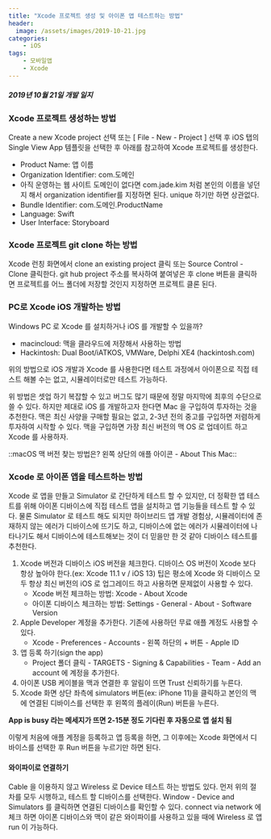 ```yaml
---
title: "Xcode 프로젝트 생성 및 아이폰 앱 테스트하는 방법"
header:
  image: /assets/images/2019-10-21.jpg
categories:
    - iOS
tags:
    - 모바일앱
    - Xcode
---
```


##### 2019년 10월 21일 개발 일지

### Xcode 프로젝트 생성하는 방법
Create a new Xcode project 선택 또는 [ File - New - Project ] 선택 후 iOS 탭의 Single View App 템플릿을 선택한 후 아래를 참고하여 Xcode 프로젝트를 생성한다.

* Product Name: 앱 이름
* Organization Identifier: com.도메인
* 아직 운영하는 웹 사이트 도메인이 없다면 com.jade.kim 처럼 본인의 이름을 넣던지 해서 organization identifier를 지정하면 된다. unique 하기만 하면 상관없다.
* Bundle Identifier: com.도메인.ProductName
* Language: Swift
* User Interface: Storyboard


### Xcode 프로젝트 git clone 하는 방법
Xcode 런칭 화면에서 clone an existing project 클릭 또는 Source Control - Clone 클릭한다. git hub project 주소를 복사하여 붙여넣은 후 clone 버튼을 클릭하면 프로젝트를 어느 폴더에 저장할 것인지 지정하면 프로젝트 클론 된다.

### PC로 Xcode iOS 개발하는 방법
Windows PC 로 Xcode 를 설치하거나 iOS 를 개발할 수 있을까?

* macincloud: 맥을 클라우드에 저장해서 사용하는 방법
* Hackintosh: Dual Boot/iATKOS, VMWare, Delphi XE4 (hackintosh.com)

위의 방법으로 iOS 개발과 Xcode 를 사용한다면 테스트 과정에서 아이폰으로 직접 테스트 해볼 수는 없고, 시뮬레이터로만 테스트 가능하다.

위 방법은 셋업 하기 복잡할 수 있고 버그도 많기 때문에 정말 마지막에 최후의 수단으로 쓸 수 있다. 하지만 제대로 iOS 를 개발하고자 한다면 Mac 을 구입하여 투자하는 것을 추천한다. 맥은 최신 사양을 구매할 필요는 없고, 2-3년 전의 중고를 구입하면 저렴하게 투자하여 시작할 수 있다. 맥을 구입하면 가장 최신 버전의 맥 OS 로 업데이트 하고 Xcode 를 사용하자.

::macOS 맥 버전 찾는 방법은? 왼쪽 상단의 애플 아이콘 - About This Mac::



### Xcode 로 아이폰 앱을 테스트하는 방법
Xcode 로 앱을 만들고 Simulator 로 간단하게 테스트 할 수 있지만, 더 정확한 앱 테스트를 위해 아이폰 디바이스에 직접 테스트 앱을 설치하고 앱 기능들을 테스트 할 수 있다. 물론 Simulator 로 테스트 해도 되지만 하이브리드 앱 개발 경험상, 시뮬레이터에 존재하지 않는 에러가 디바이스에 뜨기도 하고, 디바이스에 없는 에러가 시뮬레이터에 나타나기도 해서 디바이스에 테스트해보는 것이 더 믿을만 한 것 같아 디바이스 테스트를 추천한다.


1. Xcode 버전과 디바이스 iOS 버전을 체크한다. 디바이스 OS 버전이 Xcode 보다 항상 높아야 한다.(ex: Xcode 11.1 v / iOS 13) 팁은 평소에 Xcode 와 디바이스 모두 항상 최신 버전의 iOS 로 업그레이드 하고 사용하면 문제없이 사용할 수 있다.
	* Xcode 버전 체크하는 방법: Xcode - About Xcode
	* 아이폰 디바이스 체크하는 방법: Settings - General - About - Software Version
2. Apple Developer 계정을 추가한다. 기존에 사용하던 무료 애플 계정도 사용할 수 있다.
	* Xcode - Preferences - Accounts - 왼쪽 하단의 + 버튼 - Apple ID
3. 앱 등록 하기(sign the app)
	* Project 폴더 클릭 - TARGETS - Signing & Capabilities - Team - Add an account 에 계정을 추가한다.
4. 아이폰 USB 케이블을 맥과 연결한 후 알림이 뜨면 Trust 신뢰하기를 누른다.
5. Xcode 화면 상단 좌측에 simulators 버튼(ex: iPhone 11)을 클릭하고 본인의 맥에 연결된 디바이스를 선택한 후 왼쪽의 플레이(Run) 버튼을 누른다.

**App is busy 라는 메세지가 뜨면 2-15분 정도 기다린 후 자동으로 앱 설치 됨**

이렇게 처음에 애플 계정을 등록하고 앱 등록을 하면, 그 이후에는 Xcode 화면에서 디바이스를 선택한 후 Run 버튼을 누르기만 하면 된다.

#### 와이파이로 연결하기
Cable 을 이용하지 않고 Wireless 로 Device 테스트 하는 방법도 있다. 먼저 위의 절차를 모두 시행하고, 테스트 할 디바이스를 선택한다. Window - Device and Simulators 를 클릭하면 연결된 디바이스를 확인할 수 있다. connect via network 에 체크 하면 아이폰 디바이스와 맥이 같은 와이파이를 사용하고 있을 때에 Wireless 로 앱 run 이 가능하다.
